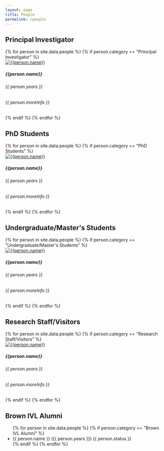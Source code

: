 ```yaml
---
layout: page
title: People
permalink: /people
---
```


## Principal Investigator

<div class="row people-category">
    {% for person in site.data.people %}
        {% if person.category == "Principal Investigator" %}
        <div class="person-item">
            <a href="{{person.link}}" target="_blank">
                <img class="img-fluid" src="assets/{{ person.imgPath }}" alt="{{person.name}}">
            </a>
            <div class="people-info">
                <h5 class="card-title">{{person.name}}</h5>
                <div class="card-text"> 
                    <h6>{{ person.years }} </h6>
                    <h6>{{ person.moreInfo }} </h6>
                </div>
            </div>
        </div>
        {% endif %}
    {% endfor %}
</div>

## PhD Students

<div class="row people-category">
    {% for person in site.data.people %}
        {% if person.category == "PhD Students" %}
        <div class="person-item">
            <a href="{{person.link}}" target="_blank">
                <img class="card-img-top img-fluid" src="assets/{{ person.imgPath }}" alt="{{person.name}}">
            </a>
            <div class="people-info">
                <h5 class="card-title">{{person.name}}</h5>
                <div class="card-text"> 
                    <h6>{{ person.years }} </h6>
                    <h6>{{ person.moreInfo }} </h6>
                </div>
            </div>
        </div>
        {% endif %}
    {% endfor %}
</div>

## Undergraduate/Master's Students

<div class="row people-category">
    {% for person in site.data.people %}
        {% if person.category == "Undergraduate/Master's Students" %}
        <div class="person-item">
            <a href="{{person.link}}" target="_blank">
                <img class="card-img-top img-fluid" src="assets/{{ person.imgPath }}" alt="{{person.name}}">
            </a>
            <div class="people-info">
                <h5 class="card-title">{{person.name}}</h5>
                <div class="card-text"> 
                    <h6>{{ person.years }} </h6>
                    <h6>{{ person.moreInfo }} </h6>
                </div>
            </div>
        </div>
        {% endif %}
    {% endfor %}
</div>

## Research Staff/Visitors

<div class="row people-category">
    {% for person in site.data.people %}
        {% if person.category == "Research Staff/Visitors" %}
        <div class="person-item">
            <a href="{{person.link}}" target="_blank">
                <img class="card-img-top img-fluid" src="assets/{{ person.imgPath }}" alt="{{person.name}}">
            </a>
            <div class="people-info">
                <h5 class="card-title">{{person.name}}</h5>
                <div class="card-text"> 
                    <h6>{{ person.years }} </h6>
                    <h6>{{ person.moreInfo }} </h6>
                </div>
            </div>
        </div>
        {% endif %}
    {% endfor %}
</div>

## Brown IVL Alumni

<ul>
    {% for person in site.data.people %} 
        {% if person.category == "Brown IVL Alumni" %}
        <li>
            {{ person.name }}
            ({{ person.years }}) 
            {{ person.status }}
        </li>
        {% endif %}
    {% endfor %}
</ul>
